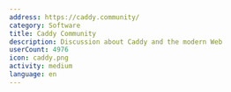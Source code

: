 ```yaml
---
address: https://caddy.community/
category: Software
title: Caddy Community
description: Discussion about Caddy and the modern Web
userCount: 4976
icon: caddy.png
activity: medium
language: en
---
```

